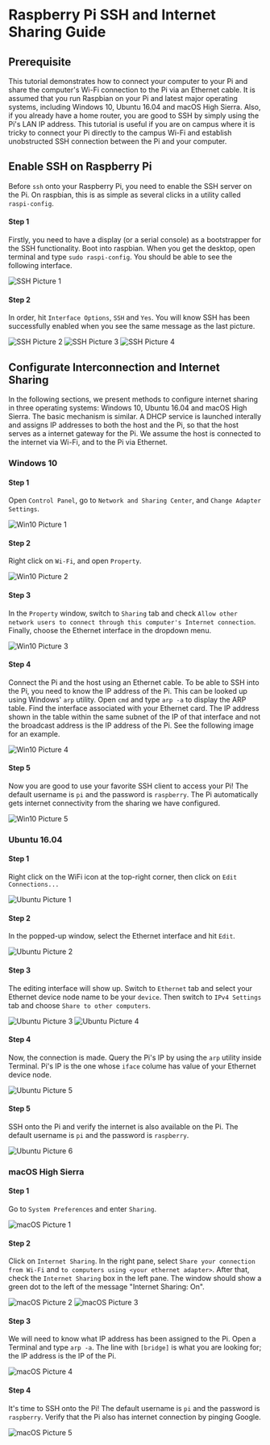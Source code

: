 Raspberry Pi SSH and Internet Sharing Guide
===

## Prerequisite
This tutorial demonstrates how to connect your computer to your Pi and share the computer's Wi-Fi connection to the Pi via an Ethernet cable. It is assumed that you run Raspbian on your Pi and latest major operating systems, including Windows 10, Ubuntu 16.04 and macOS High Sierra. Also, if you already have a home router, you are good to SSH by simply using the Pi's LAN IP address. This tutorial is useful if you are on campus where it is tricky to connect your Pi directly to the campus Wi-Fi and establish unobstructed SSH connection between the Pi and your computer.

## Enable SSH on Raspberry Pi
Before `ssh` onto your Raspberry Pi, you need to enable the SSH server on the Pi. On raspbian, this is as simple as several clicks in a utility called `raspi-config`.

#### Step 1
Firstly, you need to have a display (or a serial console) as a bootstrapper for the SSH functionality. Boot into raspbian. When you get the desktop, open terminal and type `sudo raspi-config`. You should be able to see the following interface.

![SSH Picture 1](https://github.com/Klamath233/ecexxx/raw/master/docs/pics/ssh_1.png)

#### Step 2
In order, hit `Interface Options`, `SSH` and `Yes`. You will know SSH has been successfully enabled when you see the same message as the last picture.

![SSH Picture 2](https://github.com/Klamath233/ecexxx/raw/master/docs/pics/ssh_2.png)
![SSH Picture 3](https://github.com/Klamath233/ecexxx/raw/master/docs/pics/ssh_3.png)
![SSH Picture 4](https://github.com/Klamath233/ecexxx/raw/master/docs/pics/ssh_4.png)

## Configurate Interconnection and Internet Sharing
In the following sections, we present methods to configure internet sharing in three operating systems: Windows 10, Ubuntu 16.04 and macOS High Sierra. The basic mechanism is similar. A DHCP service is launched interally and assigns IP addresses to both the host and the Pi, so that the host serves as a internet gateway for the Pi. We assume the host is connected to the internet via Wi-Fi, and to the Pi via Ethernet.

### Windows 10
#### Step 1
Open `Control Panel`, go to `Network and Sharing Center`, and `Change Adapter Settings`.

![Win10 Picture 1](https://github.com/Klamath233/ecexxx/raw/master/docs/pics/win10_1.png)

#### Step 2
Right click on `Wi-Fi`, and open `Property`.

![Win10 Picture 2](https://github.com/Klamath233/ecexxx/raw/master/docs/pics/win10_2.png)


#### Step 3
In the `Property` window, switch to `Sharing` tab and check `Allow other network users to connect through this computer's Internet connection`. Finally, choose the Ethernet interface in the dropdown menu.

![Win10 Picture 3](https://github.com/Klamath233/ecexxx/raw/master/docs/pics/win10_3.png)

#### Step 4
Connect the Pi and the host using an Ethernet cable. To be able to SSH into the Pi, you need to know the IP address of the Pi. This can be looked up using Windows' `arp` utility. Open `cmd` and type `arp -a` to display the ARP table. Find the interface associated with your Ethernet card. The IP address shown in the table within the same subnet of the IP of that interface and not the broadcast address is the IP address of the Pi. See the following image for an example.

![Win10 Picture 4](https://github.com/Klamath233/ecexxx/raw/master/docs/pics/win10_4.png)

#### Step 5
Now you are good to use your favorite SSH client to access your Pi! The default username is `pi` and the password is `raspberry`. The Pi automatically gets internet connectivity from the sharing we have configured.

![Win10 Picture 5](https://github.com/Klamath233/ecexxx/raw/master/docs/pics/win10_5.png)

### Ubuntu 16.04
#### Step 1
Right click on the WiFi icon at the top-right corner, then click on `Edit Connections...`

![Ubuntu Picture 1](https://github.com/Klamath233/ecexxx/raw/master/docs/pics/ubuntu_1.png)

#### Step 2
In the popped-up window, select the Ethernet interface and hit `Edit`.

![Ubuntu Picture 2](https://github.com/Klamath233/ecexxx/raw/master/docs/pics/ubuntu_2.png)

#### Step 3
The editing interface will show up. Switch to `Ethernet` tab and select your Ethernet device node name to be your `device`. Then switch to `IPv4 Settings` tab and choose `Share to other computers`.

![Ubuntu Picture 3](https://github.com/Klamath233/ecexxx/raw/master/docs/pics/ubuntu_3.png)
![Ubuntu Picture 4](https://github.com/Klamath233/ecexxx/raw/master/docs/pics/ubuntu_4.png)

#### Step 4
Now, the connection is made. Query the Pi's IP by using the `arp` utility inside Terminal. Pi's IP is the one whose `iface` colume has value of your Ethernet device node.

![Ubuntu Picture 5](https://github.com/Klamath233/ecexxx/raw/master/docs/pics/ubuntu_5.png)

#### Step 5
SSH onto the Pi and verify the internet is also available on the Pi. The default username is `pi` and the password is `raspberry`.

![Ubuntu Picture 6](https://github.com/Klamath233/ecexxx/raw/master/docs/pics/ubuntu_6.png)

### macOS High Sierra
#### Step 1
Go to `System Preferences` and enter `Sharing`.

![macOS Picture 1](https://github.com/Klamath233/ecexxx/raw/master/docs/pics/macos_1.png)

#### Step 2
Click on `Internet Sharing`. In the right pane, select `Share your connection from Wi-Fi` and `to computers using <your ethernet adapter>`. After that, check the `Internet Sharing` box in the left pane. The window should show a green dot to the left of the message "Internet Sharing: On".

![macOS Picture 2](https://github.com/Klamath233/ecexxx/raw/master/docs/pics/macos_2.png)
![macOS Picture 3](https://github.com/Klamath233/ecexxx/raw/master/docs/pics/macos_3.png)

#### Step 3
We will need to know what IP address has been assigned to the Pi. Open a Terminal and type `arp -a`. The line with `[bridge]` is what you are looking for; the IP address is the IP of the Pi.

![macOS Picture 4](https://github.com/Klamath233/ecexxx/raw/master/docs/pics/macos_4.png)

#### Step 4
It's time to SSH onto the Pi! The default username is `pi` and the password is `raspberry`. Verify that the Pi also has internet connection by pinging Google.

![macOS Picture 5](https://github.com/Klamath233/ecexxx/raw/master/docs/pics/macos_5.png)